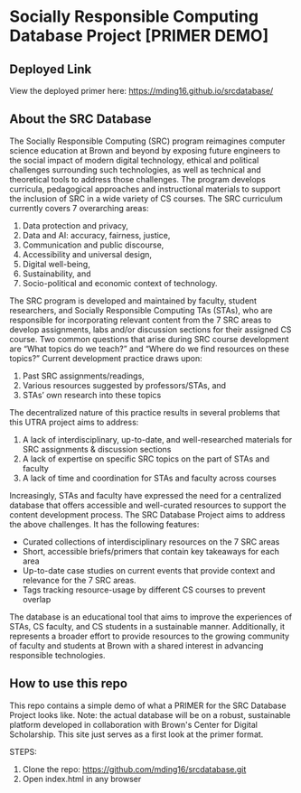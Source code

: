 # Socially Responsible Computing Database Project [PRIMER DEMO]
## Deployed Link
View the deployed primer here: https://mding16.github.io/srcdatabase/

## About the SRC Database
The Socially Responsible Computing (SRC) program reimagines computer science education at Brown and beyond by exposing future engineers to the social impact of modern digital technology, ethical and political challenges surrounding such technologies, as well as technical and theoretical tools to address those challenges. The program develops curricula, pedagogical approaches and instructional materials to support the inclusion of SRC in a wide variety of CS courses. The SRC curriculum currently covers 7 overarching areas: 

1) Data protection and privacy,
2) Data and AI: accuracy, fairness, justice,
3) Communication and public discourse,
4) Accessibility and universal design,
5) Digital well-being,
6) Sustainability, and
7) Socio-political and economic context of technology.

The SRC program is developed and maintained by faculty, student researchers, and Socially Responsible Computing TAs (STAs), who are responsible for incorporating relevant content from the 7 SRC areas to develop assignments, labs and/or discussion sections for their assigned CS course. Two common questions that arise during SRC course development are “What topics do we teach?” and “Where do we find resources on these topics?” Current development practice draws upon: 

1. Past SRC assignments/readings,
2. Various resources suggested by professors/STAs, and
3. STAs’ own research into these topics

The decentralized nature of this practice results in several problems that this UTRA project aims to address:
1. A lack of interdisciplinary, up-to-date, and well-researched materials for SRC assignments & discussion sections
2. A lack of expertise on specific SRC topics on the part of STAs and faculty
3. A lack of time and coordination for STAs and faculty across courses

Increasingly, STAs and faculty have expressed the need for a centralized database that offers accessible and well-curated resources to support the content development process. 
The SRC Database Project aims to address the above challenges. It has the following features:
- Curated collections of interdisciplinary resources on the 7 SRC areas
- Short, accessible briefs/primers that contain key takeaways for each area
- Up-to-date case studies on current events that provide context and relevance for the 7 SRC areas.
- Tags tracking resource-usage by different CS courses to prevent overlap

The database is an educational tool that aims to improve the experiences of STAs, CS faculty, and CS students in a sustainable manner. Additionally, it represents a broader effort to provide resources to the growing community of faculty and students at Brown with a shared interest in advancing responsible technologies. 

## How to use this repo 
This repo contains a simple demo of what a PRIMER for the SRC Database Project looks like. Note: the actual database will be on a robust, sustainable platform developed in collaboration with Brown's Center for Digital Scholarship. This site just serves as a first look at the primer format. 

STEPS:
1. Clone the repo: https://github.com/mding16/srcdatabase.git
2. Open index.html in any browser 

